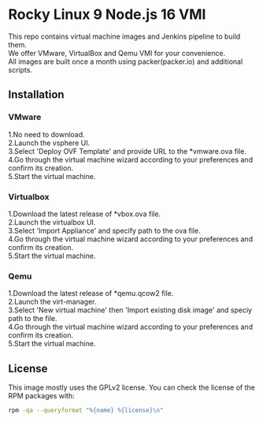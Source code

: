 # Rocky Linux 9 Node.js 16 VMI
This repo contains virtual machine images and Jenkins pipeline to build them.  
We offer VMware, VirtualBox and Qemu VMI for your convenience.  
All images are built once a month using packer(packer.io) and additional scripts.

## Installation  
### VMware
1.No need to download.  
2.Launch the vsphere UI.  
3.Select 'Deploy OVF Template' and provide URL to the *vmware.ova file.  
4.Go through the virtual machine wizard according to your preferences and confirm its creation.  
5.Start the virtual machine.  
### Virtualbox
1.Download the latest release of *vbox.ova file.  
2.Launch the virtualbox UI.  
3.Select 'Import Appliance' and specify path to the ova file.  
4.Go through the virtual machine wizard according to your preferences and confirm its creation.  
5.Start the virtual machine.  
### Qemu
1.Download the latest release of *qemu.qcow2 file.  
2.Launch the virt-manager.  
3.Select 'New virtual machine' then 'Import existing disk image' and speciy path to the file.  
4.Go through the virtual machine wizard according to your preferences and confirm its creation.  
5.Start the virtual machine.  

## License
This image mostly uses the GPLv2 license. You can check the license of the RPM packages with:

```bash
rpm -qa --queryformat "%{name} %{license}\n"
```
